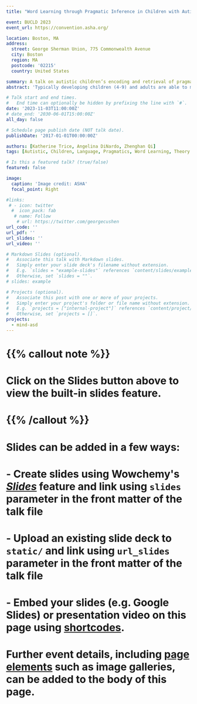 ```yaml
---
title: "Word Learning through Pragmatic Inference in Children with Autism: a Web-Based Eye-Tracking Study"

event: BUCLD 2023
event_url: https://convention.asha.org/

location: Boston, MA
address:
  street: George Sherman Union, 775 Commonwealth Avenue
  city: Boston
  region: MA
  postcode: '02215'
  country: United States

summary: A talk on autistic children’s encoding and retrieval of pragmatically inferred words.
abstract: 'Typically developing children (4-9) and adults are able to mapped words via pragmatic inferences, and older children (6-9) and adults show a memory advantage for pragmatically inferred words. This advanage is linked to theory of mind abilities. Do autistic children, traditionally viewed as having weaker theory of mind skills, show the same? Find out in our talk!'

# Talk start and end times.
#   End time can optionally be hidden by prefixing the line with `#`.
date: '2023-11-03T11:00:00Z'
# date_end: '2030-06-01T15:00:00Z'
all_day: false

# Schedule page publish date (NOT talk date).
publishDate: '2017-01-01T00:00:00Z'

authors: [Katherine Trice, Angelina DiNardo, Zhenghan Qi]
tags: [Autistic, Children, Language, Pragmatics, Word Learning, Theory of Mind, Individual Differences, Eye-Tracking]

# Is this a featured talk? (true/false)
featured: false

image:
  caption: 'Image credit: ASHA'
  focal_point: Right

#links:
 # - icon: twitter
  #  icon_pack: fab
   # name: Follow
    # url: https://twitter.com/georgecushen
url_code: ''
url_pdf: ''
url_slides: ''
url_video: ''

# Markdown Slides (optional).
#   Associate this talk with Markdown slides.
#   Simply enter your slide deck's filename without extension.
#   E.g. `slides = "example-slides"` references `content/slides/example-slides.md`.
#   Otherwise, set `slides = ""`.
# slides: example

# Projects (optional).
#   Associate this post with one or more of your projects.
#   Simply enter your project's folder or file name without extension.
#   E.g. `projects = ["internal-project"]` references `content/project/deep-learning/index.md`.
#   Otherwise, set `projects = []`.
projects:
  - mind-asd
---
```


# {{% callout note %}}
# Click on the **Slides** button above to view the built-in slides feature.
# {{% /callout %}}

# Slides can be added in a few ways:

# - **Create** slides using Wowchemy's [_Slides_](https://wowchemy.com/docs/managing-content/#create-slides) feature and link using `slides` parameter in the front matter of the talk file
# - **Upload** an existing slide deck to `static/` and link using `url_slides` parameter in the front matter of the talk file
# - **Embed** your slides (e.g. Google Slides) or presentation video on this page using [shortcodes](https://wowchemy.com/docs/writing-markdown-latex/).
# 
# Further event details, including [page elements](https://wowchemy.com/docs/writing-markdown-latex/) such as image galleries, can be added to the body of this page.
